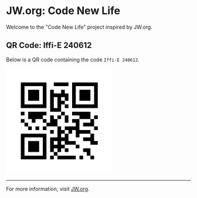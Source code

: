 # JW.org: Code New Life

Welcome to the "Code New Life" project inspired by JW.org.

## QR Code: Iffi-E 240612

Below is a QR code containing the code `Iffi-E 240612`.

![QR Code](qr_code_Iffi-E_240612.png)

---

For more information, visit [JW.org](https://www.jw.org/).